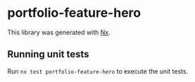 # portfolio-feature-hero

This library was generated with [Nx](https://nx.dev).

## Running unit tests

Run `nx test portfolio-feature-hero` to execute the unit tests.
